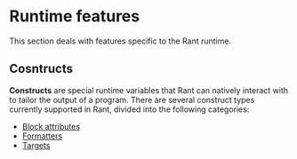 # Runtime features

This section deals with features specific to the Rant runtime.

## Cosntructs

**Constructs** are special runtime variables that Rant can natively interact with to tailor the output of a program.
There are several construct types currently supported in Rant, divided into the following categories:

* [Block attributes](/constructs/block-attributes.md)
* [Formatters](/constructs/formatters.md)
* [Targets](/constructs/targets.md)